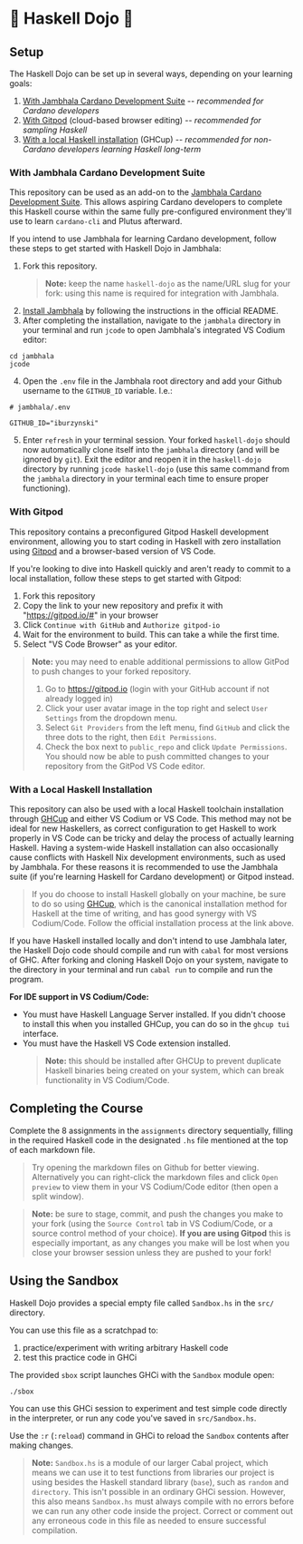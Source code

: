 # 🏯 **Haskell Dojo** 🥷

## **Setup**
The Haskell Dojo can be set up in several ways, depending on your learning goals:
1. [With Jambhala Cardano Development Suite](#with-jambhala-cardano-development-suite) -- *recommended for Cardano developers*
2. [With Gitpod](#with-gitpod) (cloud-based browser editing) -- *recommended for sampling Haskell*
3. [With a local Haskell installation](#with-a-local-haskell-installation) (GHCup) -- *recommended for non-Cardano developers learning Haskell long-term*

### **With Jambhala Cardano Development Suite**
This repository can be used as an add-on to the [Jambhala Cardano Development Suite](https://github.com/iburzynski/jambhala). This allows aspiring Cardano developers to complete this Haskell course within the same fully pre-configured environment they'll use to learn `cardano-cli` and Plutus afterward.

If you intend to use Jambhala for learning Cardano development, follow these steps to get started with Haskell Dojo in Jambhala:
1. Fork this repository.
    >**Note:** keep the name `haskell-dojo` as the name/URL slug for your fork: using this name is required for integration with Jambhala.
2. [Install Jambhala](https://github.com/iburzynski/jambhala) by following the instructions in the official README.
3. After completing the installation, navigate to the `jambhala` directory in your terminal and run `jcode` to open Jambhala's integrated VS Codium editor:
```shell
cd jambhala
jcode
```
4. Open the `.env` file in the Jambhala root directory and add your Github username to the `GITHUB_ID` variable. I.e.:
```shell
# jambhala/.env

GITHUB_ID="iburzynski"
```
5. Enter `refresh` in your terminal session. Your forked `haskell-dojo` should now automatically clone itself into the `jambhala` directory (and will be ignored by `git`). Exit the editor and reopen it in the `haskell-dojo` directory by running `jcode haskell-dojo` (use this same command from the `jambhala` directory in your terminal each time to ensure proper functioning).

### **With Gitpod**
This repository contains a preconfigured Gitpod Haskell development environment, allowing you to start coding in Haskell with zero installation using [Gitpod](https://www.gitpod.io/) and a browser-based version of VS Code.

If you're looking to dive into Haskell quickly and aren't ready to commit to a local installation, follow these steps to get started with Gitpod:
1. Fork this repository
2. Copy the link to your new repository and prefix it with "https://gitpod.io/#" in your browser
3. Click `Continue with GitHub` and `Authorize gitpod-io`
4. Wait for the environment to build. This can take a while the first time.
5. Select "VS Code Browser" as your editor.

>**Note:** you may need to enable additional permissions to allow GitPod to push changes to your forked repository.
>1. Go to https://gitpod.io (login with your GitHub account if not already logged in)
>2. Click your user avatar image in the top right and select `User Settings` from the dropdown menu.
>3. Select `Git Providers` from the left menu, find `GitHub` and click the three dots to the right, then `Edit Permissions`.
>4. Check the box next to `public_repo` and click `Update Permissions`.
>You should now be able to push committed changes to your repository from the GitPod VS Code editor.

### **With a Local Haskell Installation**
This repository can also be used with a local Haskell toolchain installation through [GHCup](https://www.haskell.org/ghcup/) and either VS Codium or VS Code. This method may not be ideal for new Haskellers, as correct configuration to get Haskell to work properly in VS Code can be tricky and delay the process of actually learning Haskell. Having a system-wide Haskell installation can also occasionally cause conflicts with Haskell Nix development environments, such as used by Jambhala. For these reasons it is recommended to use the Jambhala suite (if you're learning Haskell for Cardano development) or Gitpod instead.

>If you do choose to install Haskell globally on your machine, be sure to do so using [GHCup](https://www.haskell.org/ghcup/), which is the canonical installation method for Haskell at the time of writing, and has good synergy with VS Codium/Code. Follow the official installation process at the link above.

If you have Haskell installed locally and don't intend to use Jambhala later, the Haskell Dojo code should compile and run with `cabal` for most versions of GHC. After forking and cloning Haskell Dojo on your system, navigate to the directory in your terminal and run `cabal run` to compile and run the program.

**For IDE support in VS Codium/Code:**
* You must have Haskell Language Server installed. If you didn't choose to install this when you installed GHCup, you can do so in the `ghcup tui` interface.
* You must have the Haskell VS Code extension installed. 
    >**Note:** this should be installed after GHCUp to prevent duplicate Haskell binaries being created on your system, which can break functionality in VS Codium/Code.

## **Completing the Course**
Complete the 8 assignments in the `assignments` directory sequentially, filling in the required Haskell code in the designated `.hs` file mentioned at the top of each markdown file.

>Try opening the markdown files on Github for better viewing. Alternatively you can right-click the markdown files and click `Open preview` to view them in your VS Codium/Code editor (then open a split window).

>**Note:** be sure to stage, commit, and push the changes you make to your fork (using the `Source Control` tab in VS Codium/Code, or a source control method of your choice). **If you are using Gitpod** this is especially important, as any changes you make will be lost when you close your browser session unless they are pushed to your fork!

## **Using the Sandbox**
Haskell Dojo provides a special empty file called `Sandbox.hs` in the `src/` directory.

You can use this file as a scratchpad to: 
1. practice/experiment with writing arbitrary Haskell code
2. test this practice code in GHCi

The provided `sbox` script launches GHCi with the `Sandbox` module open: 

```shell
./sbox
```

You can use this GHCi session to experiment and test simple code directly in the interpreter, or run any code you've saved in `src/Sandbox.hs`.

Use the `:r` (`:reload`) command in GHCi to reload the `Sandbox` contents after making changes.

>**Note:** `Sandbox.hs` is a module of our larger Cabal project, which means we can use it to test functions from libraries our project is using besides the Haskell standard library (`base`), such as `random` and `directory`. This isn't possible in an ordinary GHCi session. However, this also means `Sandbox.hs` must always compile with no errors before we can run any other code inside the project. Correct or comment out any erroneous code in this file as needed to ensure successful compilation.